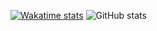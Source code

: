 [![Wakatime stats](https://github-readme-stats.vercel.app/api/wakatime?username=Void115&theme=midnight-purple)](https://github.com/anuraghazra/github-readme-stats)
![GitHub stats](https://github-readme-stats.vercel.app/api?username=Void119&show_icons=true&theme=midnight-purple)
